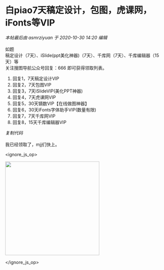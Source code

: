 # 白piao7天稿定设计，包图，虎课网，iFonts等VIP


<i class="pstatus"> 本帖最后由 asmrziyuan 于 2020-10-30 14:20 编辑 </i><br />
<br />
如题<br />
稿定设计（7天）、iSlide(ppt美化神器)（7天）、千库网（7天）、千库编辑器（15天）等<br />
关注搜图导航公众号回复：666 即可获得领取列表。<br /><div class="blockcode"><div id="code_you"><ol><li>回复1，7天稿定设计VIP<br /><li>回复2，7天包图VIP<br /><li>回复3，7天iSlideVIP(美化PPT神器)<br /><li>回复4，7天虎课网VIP<br /><li>回复5，30天镝数VIP【在线做图神器】<br /><li>回复6，30天iFonts字体助手VIP(数量有限)<br /><li>回复7，7天千库网VIP<br /><li>回复8，15天千库编辑器VIP</ol></div><em onclick="copycode($('code_you'));">复制代码</em></div><br />
我已经领取了，mjj们快上。<br />

<ignore_js_op>

<img id="aimg_140887" aid="140887" src="static/image/common/none.gif" zoomfile="forum.php?mod=attachment&aid=MTQwODg3fDAzZDJhZGI1fDE2MDk2Mzk0NDJ8NDczNDR8NzYwMjIw&noupdate=yes&nothumb=yes" file="forum.php?mod=attachment&aid=MTQwODg3fDAzZDJhZGI1fDE2MDk2Mzk0NDJ8NDczNDR8NzYwMjIw&noupdate=yes" class="zoom" onclick="zoom(this, this.src, 0, 0, 0)" width="300" id="aimg_140887" inpost="1" onmouseover="showMenu({'ctrlid':this.id,'pos':'12'})" />

<div class="tip tip_4 aimg_tip" id="aimg_140887_menu" style="position: absolute; display: none" disautofocus="true">
<div class="xs0">
<p><strong>QQ20201030-0.jpg</strong> <em class="xg1">(32.77 KB, 下载次数: 0)</em></p>
<p>
<a href="forum.php?mod=attachment&amp;aid=MTQwODg3fDAzZDJhZGI1fDE2MDk2Mzk0NDJ8NDczNDR8NzYwMjIw&amp;nothumb=yes" target="_blank">下载附件</a>

</p>

<p class="xg1 y">2020-10-30 14:05 上传</p>

</div>
<div class="tip_horn"></div>
</div>

</ignore_js_op>

